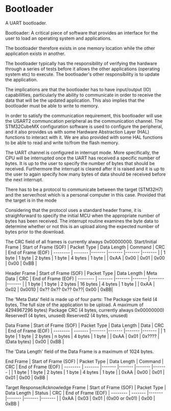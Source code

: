 # Bootloader
A UART bootloader.

Bootloader: A critical piece of software that provides an interface for the user to load an operating system and applications.

The bootloader therefore exists in one memory location while the other application exists in another.

The bootloader typically has the responsibility of verifying the hardware through a series of tests before it allows the other applications (operating system etc) to execute.
The bootloader's other responsibility is to update the application. 

The implications are that the bootloader has to have input/output (IO) capabililties, particularly the ability to communicate in order to receive the data that will be the updated application.  This also implies that the bootloader must be able to write to memory.  

In order to satisfy the communication requirement, this bootloader will use the USART2 communcation peripheral as the communication channel.  The STM32CubeMX configuration software is used to configure the peripheral, and it also provides us with some Hardware Abstraction Layer (HAL) functions to interact with it.  We are also provided with some HAL functions to be able to read and write to/from the flash memory.

The UART channel is configured in interrupt mode.   More specifically, the CPU will be interrupted once the UART has received a specific number of bytes.  It is up to the user to specify the number of bytes that should be received.  Furthermore the interrupt is cleared after it is raised and it is up to the user to again specify how many bytes of data should be received before the next interrupt.

There has to be a protocol to communicate between the target (STM32H7) and the server/host which is a personal computer in this case.  Provided that the target is in the mode 

Considering that the protocol uses a standard header frame, it is straighforward to specify the initial MCU when the appropriate number of bytes has been received.  The interrupt routine examines the byte data to determine whether or not this is an upload along the expected number of bytes prior to the download.  

The CRC field of all frames is currently always 0x00000000.
Start/Initial Frame
| Start of Frame (SOF) | Packet Type | Data Length | Command | CRC | End of Frame (EOF)
| -------- | ------- |------- |------- |------- |------- |
| 1 byte | 1 byte | 2 bytes | 1 byte | 4 bytes | 1 byte |
| 0xAA | 0x00 | 0x01 | 0x00 | 0x00 | 0xBB |


Header Frame
| Start of Frame (SOF) | Packet Type | Data Length | Meta Data | CRC | End of Frame (EOF)
| -------- | ------- |------- |------- |------- |------- |
| 1 byte | 1 byte | 2 bytes | 16 bytes | 4 bytes | 1 byte |
| 0xAA | 0x02 | 0x0010 | 0x?? 0x?? 0x?? 0x??| 0x00 | 0xBB|

The 'Meta Data' field is made up of four parts: 
The Package size field (4 bytes, The full size of the application to be upload. A maximum of 4294967296 bytes)
Package CRC (4 bytes, currently always 0x00000000)
Reserved1 (4 bytes, unused)
Reserved2 (4 bytes, unused)

Data Frame
| Start of Frame (SOF) | Packet Type | Data Length | Data | CRC | End of Frame (EOF)
| -------- | ------- |------- |------- |------- |------- |
| 1 byte | 1 byte | 2 bytes | n bytes | 4 bytes | 1 byte |
| 0xAA | 0x01 | 0x???? | (Data bytes) | 0x00 | 0xBB |

The 'Data Length' field of the Data Frame is a maximum of 1024 bytes.

End Frame
| Start of Frame (SOF) | Packet Type | Data Length | Command | CRC | End of Frame (EOF)
| -------- | ------- |------- |------- |------- |------- |
| 1 byte | 1 byte | 2 bytes | 1 byte | 4 bytes | 1 byte |
| 0xAA | 0x00 | 0x01 | 0x01 | 0x00 | 0xBB |

Target Response/Acknowledge Frame
| Start of Frame (SOF) | Packet Type | Data Length | Status | CRC | End of Frame (EOF)
| -------- | ------- |------- |------- |------- |------- |
| 0xAA | 0x03 | 0x01 | (0x00 or 0x01) | 0x00 | 0xBB |
